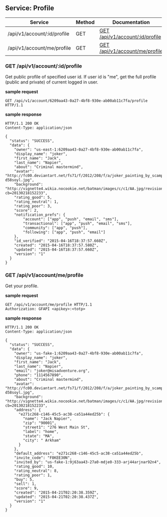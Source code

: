## Service: Profile

Service                     | Method | Documentation
----------------------------|--------|--------------
/api/v1/account/:id/profile | GET    | [GET /api/v1/account/:id/profile](#get-apiv1accountidprofile)
/api/v1/account/me/profile  | GET    | [GET /api/v1/account/me/profile](#get-apiv1accountmeprofile)

### GET /api/v1/account/:id/profile

Get public profile of specified user id. If user id is "me", get the full profile (public and private)
of current logged in user.

**sample request**

```http
GET /api/v1/account/6209aa43-0a27-4bf8-930e-ab00ab11c7fa/profile HTTP/1.1
```

**sample response**

```http
HTTP/1.1 200 OK
Content-Type: application/json

{
  "status": "SUCCESS",
  "data": {
    "owner": "us-east-1:6209aa43-0a27-4bf8-930e-ab00ab11c7fa",
    "display_name": "joker",
    "first_name": "Jack",
    "last_name": "Napier",
    "about": "Criminal mastermind",
    "avatar": "http://fc00.deviantart.net/fs71/f/2012/208/f/a/joker_painting_by_scampicrevette-d58soyl.jpg",
    "background": "http://vignette4.wikia.nocookie.net/batman/images/c/c1/AA.jpg/revision/latest?cb=20130218152233",
    "rating_good": 5,
    "rating_neutral": 1,
    "rating_poor": 3,
    "score": 2,
    "notification_prefs": {
        "account": ["app", "push", "email", "sms"],
        "transactional": ["app", "push", "email", "sms"],
        "community": ["app", "push"],
        "following": ["app", "push", "email"]
    },
    "id_verified": "2015-04-16T18:37:57.660Z",
    "created": "2015-04-16T18:37:57.580Z",
    "updated": "2015-04-16T18:37:57.660Z",
    "version": "1"
  }
}
```

### GET /api/v1/account/me/profile

Get your profile.

**sample request**

```http
GET /api/v1/account/me/profile HTTP/1.1
Authorization: GFAPI <apikey>:<totp>
```

**sample response**

```http
HTTP/1.1 200 OK
Content-Type: application/json

{
  "status": "SUCCESS",
  "data": {
    "owner": "us-fake-1:6209aa43-0a27-4bf8-930e-ab00ab11c7fa",
    "display_name": "joker",
    "first_name": "Jack",
    "last_name": "Napier",
    "email": "joker@misadventure.org",
    "phone": "1114567890",
    "about": "Criminal mastermind",
    "avatar": "http://fc00.deviantart.net/fs71/f/2012/208/f/a/joker_painting_by_scampicrevette-d58soyl.jpg",
    "background": "http://vignette4.wikia.nocookie.net/batman/images/c/c1/AA.jpg/revision/latest?cb=20130218152233",
    "address": {
      "e271c268-c146-45c5-ac38-ca51a44ed25b": {
        "name": "Jack Napier",
        "zip": "90001",
        "street1": "276 West Main St",
        "label": "home",
        "state": "MA",
        "city": " Arkham"
      }
    },
    "default_address": "e271c268-c146-45c5-ac38-ca51a44ed25b",
    "invite_code": "F8KEE30N",
    "invited_by": "us-fake-1:9j63aa43-27a0-mdje0-333-arj44arjnar92n4",
    "rating_good": 10,
    "rating_neutral": 8,
    "rating_poor": 1,
    "buy": 5,
    "sell": 1,
    "score": 9,
    "created": "2015-04-21T02:20:38.359Z",
    "updated": "2015-04-21T02:20:38.437Z",
    "version": "1"
  }
}
```

